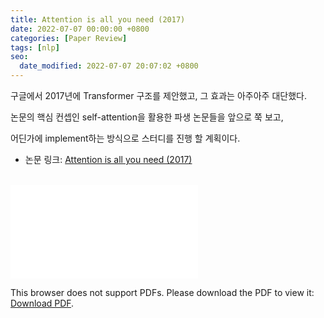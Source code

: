 ```yaml
---
title: Attention is all you need (2017)
date: 2022-07-07 00:00:00 +0800
categories: [Paper Review]
tags: [nlp]
seo:
  date_modified: 2022-07-07 20:07:02 +0800
---
```








구글에서 2017년에 Transformer 구조를 제안했고, 그 효과는 아주아주 대단했다.  

논문의 핵심 컨셉인 self-attention을 활용한 파생 논문들을 앞으로 쭉 보고,  

어딘가에 implement하는 방식으로 스터디를 진행 할 계획이다.  

- 논문 링크: [Attention is all you need (2017)](https://arxiv.org/pdf/1706.03762.pdf)  

<br/>

<object data="/assets/data/attentionisallyouneed.pdf" type="application/pdf" width="700px" height="700px">
    <embed src="/assets/data/attentionisallyouneed.pdf">
        <p>This browser does not support PDFs. Please download the PDF to view it: <a href="/assets/data/attentionisallyouneed.pdf">Download PDF</a>.</p>
    </embed>
</object>
